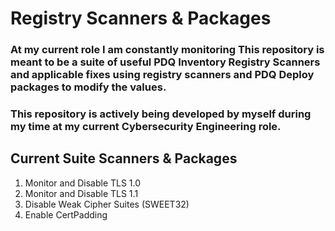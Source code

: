 # Registry Scanners & Packages

### At my current role I am constantly monitoring This repository is meant to be a suite of useful PDQ Inventory Registry Scanners and applicable fixes using registry scanners and PDQ Deploy packages to modify the values.
### This repository is actively being developed by myself during my time at my current Cybersecurity Engineering role.

## Current Suite Scanners & Packages
1) Monitor and Disable TLS 1.0
2) Monitor and Disable TLS 1.1
3) Disable Weak Cipher Suites (SWEET32)
4) Enable CertPadding
